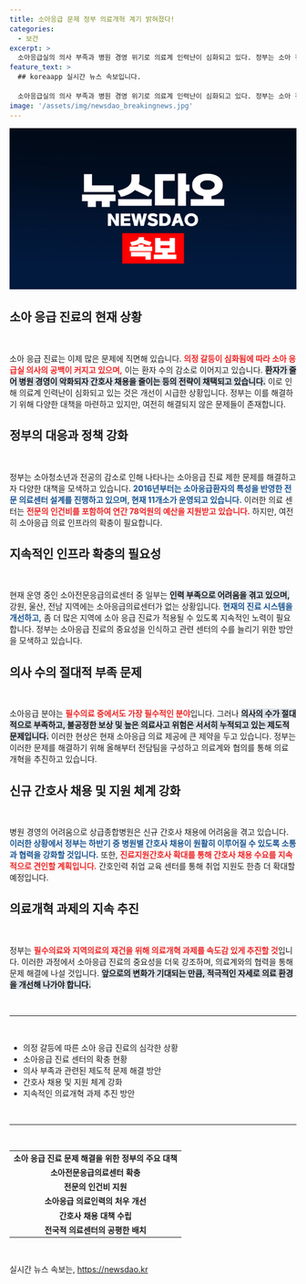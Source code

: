 ```yaml
---
title: 소아응급 문제 정부 의료개혁 계기 밝혀졌다!
categories:
  - 보건
excerpt: >
  소아응급실의 의사 부족과 병원 경영 위기로 의료계 인력난이 심화되고 있다. 정부는 소아 전문 응급의료센터 확충에 힘쓰고 있으나 여전히 불충분한 상황. 이 문제의 핵심 원인은 의정 갈등이 아닌 필수 의료의 취약성이다.
feature_text: >
  ## koreaapp 실시간 뉴스 속보입니다.

  소아응급실의 의사 부족과 병원 경영 위기로 의료계 인력난이 심화되고 있다. 정부는 소아 전문 응급의료센터 확충에 힘쓰고 있으나 여전히 불충분한 상황. 이 문제의 핵심 원인은 의정 갈등이 아닌 필수 의료의 취약성이다.
image: '/assets/img/newsdao_breakingnews.jpg'
---
```


<p><img src="/assets/img/newsdao_breakingnews.jpg" alt="koreaapp 속보" /></p>

<h2 data-ke-size="size26">소아 응급 진료의 현재 상황</h2>

<p data-ke-size="size16">&nbsp;</p>

<p>소아 응급 진료는 이제 많은 문제에 직면해 있습니다. <b><span style="color: #ee2323;">의정 갈등이 심화됨에 따라 소아 응급실 의사의 공백이 커지고 있으며,</span></b> 이는 환자 수의 감소로 이어지고 있습니다. <b><span style="background-color: #21538527;">환자가 줄어 병원 경영이 악화되자 간호사 채용을 줄이는 등의 전략이 채택되고 있습니다.</span></b> 이로 인해 의료계 인력난이 심화되고 있는 것은 개선이 시급한 상황입니다. 정부는 이를 해결하기 위해 다양한 대책을 마련하고 있지만, 여전히 해결되지 않은 문제들이 존재합니다.</p>

<h2 data-ke-size="size26">정부의 대응과 정책 강화</h2>

<p data-ke-size="size16">&nbsp;</p>

<p>정부는 소아청소년과 전공의 감소로 인해 나타나는 소아응급 진료 제한 문제를 해결하고자 다양한 대책을 모색하고 있습니다. <b><span style="color: #1a5490;">2016년부터는 소아응급환자의 특성을 반영한 전문 의료센터 설계를 진행하고 있으며, 현재 11개소가 운영되고 있습니다.</span></b> 이러한 의료 센터는 <b><span style="color: #ee2323;">전문의 인건비를 포함하여 연간 78억원의 예산을 지원받고 있습니다.</span></b> 하지만, 여전히 소아응급 의료 인프라의 확충이 필요합니다.</p>

<h2 data-ke-size="size26">지속적인 인프라 확충의 필요성</h2>

<p data-ke-size="size16">&nbsp;</p>

<p>현재 운영 중인 소아전문응급의료센터 중 일부는 <b><span style="background-color: #21538527;">인력 부족으로 어려움을 겪고 있으며,</span></b> 강원, 울산, 전남 지역에는 소아응급의료센터가 없는 상황입니다. <b><span style="color: #1a5490;">현재의 진료 시스템을 개선하고,</span></b> 좀 더 많은 지역에 소아 응급 진료가 적용될 수 있도록 지속적인 노력이 필요합니다. 정부는 소아응급 진료의 중요성을 인식하고 관련 센터의 수를 늘리기 위한 방안을 모색하고 있습니다.</p>

<h2 data-ke-size="size26">의사 수의 절대적 부족 문제</h2>

<p data-ke-size="size16">&nbsp;</p>

<p>소아응급 분야는 <b><span style="color: #ee2323;">필수의료 중에서도 가장 필수적인 분야</span></b>입니다. 그러나 <b><span style="background-color: #21538527;">의사의 수가 절대적으로 부족하고, 불공정한 보상 및 높은 의료사고 위험은 서서히 누적되고 있는 제도적 문제입니다.</span></b> 이러한 현상은 현재 소아응급 의료 제공에 큰 제약을 두고 있습니다. 정부는 이러한 문제를 해결하기 위해 올해부터 전담팀을 구성하고 의료계와 협의를 통해 의료 개혁을 추진하고 있습니다.</p>

<h2 data-ke-size="size26">신규 간호사 채용 및 지원 체계 강화</h2>

<p data-ke-size="size16">&nbsp;</p>

<p>병원 경영의 어려움으로 상급종합병원은 신규 간호사 채용에 어려움을 겪고 있습니다. <b><span style="color: #1a5490;">이러한 상황에서 정부는 하반기 중 병원별 간호사 채용이 원활히 이루어질 수 있도록 소통과 협력을 강화할 것입니다.</span></b> 또한, <b><span style="color: #ee2323;">진료지원간호사 확대를 통해 간호사 채용 수요를 지속적으로 견인할 계획입니다.</span></b> 간호인력 취업 교육 센터를 통해 취업 지원도 한층 더 확대할 예정입니다.</p>

<h2 data-ke-size="size26">의료개혁 과제의 지속 추진</h2>

<p data-ke-size="size16">&nbsp;</p>

<p>정부는 <b><span style="color: #ee2323;">필수의료와 지역의료의 재건을 위해 의료개혁 과제를 속도감 있게 추진할 것</span></b>입니다. 이러한 과정에서 소아응급 진료의 중요성을 더욱 강조하며, 의료계와의 협력을 통해 문제 해결에 나설 것입니다. <b><span style="background-color: #21538527;">앞으로의 변화가 기대되는 만큼, 적극적인 자세로 의료 환경을 개선해 나가야 합니다.</span></b> </p>

<p data-ke-size="size16">&nbsp;</p>

<hr>

<p data-ke-size="size16">&nbsp;</p>

<ul>
    <li>의정 갈등에 따른 소아 응급 진료의 심각한 상황</li>
    <li>소아응급 진료 센터의 확충 현황</li>
    <li>의사 부족과 관련된 제도적 문제 해결 방안</li>
    <li>간호사 채용 및 지원 체계 강화</li>
    <li>지속적인 의료개혁 과제 추진 방안</li>
</ul> 

<p data-ke-size="size16">&nbsp;</p>

<hr>

<p data-ke-size="size16">&nbsp;</p>

<table>
    <tr>
        <td style="text-align: center; height: 17px;"><b>소아 응급 진료 문제 해결을 위한 정부의 주요 대책</b></td>
    </tr>
    <tr>
        <td style="text-align: center; height: 17px;"><b>소아전문응급의료센터 확충</b></td>
    </tr>
    <tr>
        <td style="text-align: center; height: 17px;"><b>전문의 인건비 지원</b></td>
    </tr>
    <tr>
        <td style="text-align: center; height: 17px;"><b>소아응급 의료인력의 처우 개선</b></td>
    </tr>
    <tr>
        <td style="text-align: center; height: 17px;"><b>간호사 채용 대책 수립</b></td>
    </tr>
    <tr>
        <td style="text-align: center; height: 17px;"><b>전국적 의료센터의 공평한 배치</b></td>
    </tr>
</table> 

<p data-ke-size="size16">&nbsp;</p>
실시간 뉴스 속보는, <a href="https://newsdao.kr" rel="dofollow">https://newsdao.kr</a>


